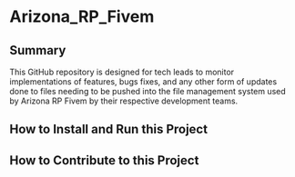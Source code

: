 # Arizona_RP_Fivem
## Summary
This GitHub repository is designed for tech leads to monitor implementations of features, bugs fixes, and any other form of updates done to files needing to be pushed into the file management system used by Arizona RP Fivem by their respective development teams. 

## How to Install and Run this Project

## How to Contribute to this Project


